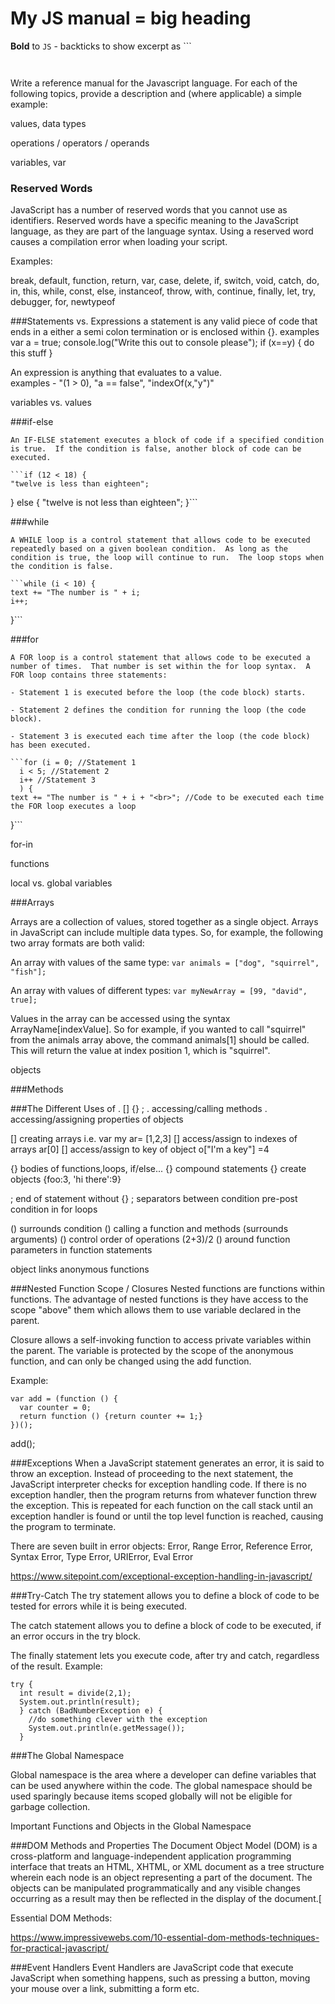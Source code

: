 # My JS manual = big heading
**Bold** to `JS` - backticks to show excerpt as ```

```

```
```

```
Write a reference manual for the Javascript language. For each of the following topics, provide a description and (where applicable) a simple example:

values, data types

operations / operators / operands

variables, var

### Reserved Words
  JavaScript has a number of reserved words that you cannot use as identifiers. Reserved words have a specific meaning to the JavaScript language, as they are part of the language syntax. Using a reserved word causes a compilation error when loading your script.

  Examples:

  break, default, function, return, var, case, delete, if, switch, void, catch, do, in, this, while, const, else, instanceof, throw, with, continue, finally, let, try, debugger, for, newtypeof

###Statements vs. Expressions
   a statement is any valid piece of code that ends in a either a semi colon termination or is enclosed within {}.
      examples var a = true;
               console.log("Write this out to console please");
               if (x==y) {
                 do this stuff
               }

   An expression is anything that evaluates to a value.  
    examples - "(1 > 0), "a == false", "indexOf(x,"y")"

variables vs. values

###if-else

    An IF-ELSE statement executes a block of code if a specified condition is true.  If the condition is false, another block of code can be executed.

    ```if (12 < 18) {
    "twelve is less than eighteen";
} else {
    "twelve is not less than eighteen";
}```

###while

    A WHILE loop is a control statement that allows code to be executed repeatedly based on a given boolean condition.  As long as the condition is true, the loop will continue to run.  The loop stops when the condition is false.

    ```while (i < 10) {
    text += "The number is " + i;
    i++;
}```

###for

    A FOR loop is a control statement that allows code to be executed a number of times.  That number is set within the for loop syntax.  A FOR loop contains three statements:

    - Statement 1 is executed before the loop (the code block) starts.

    - Statement 2 defines the condition for running the loop (the code block).

    - Statement 3 is executed each time after the loop (the code block) has been executed.

    ```for (i = 0; //Statement 1
      i < 5; //Statement 2
      i++ //Statement 3
      ) {
    text += "The number is " + i + "<br>"; //Code to be executed each time the FOR loop executes a loop
}```

for-in

functions

local vs. global variables

###Arrays

  Arrays are a collection of values, stored together as a single object.  Arrays in JavaScript can include multiple data types.  So, for example, the following two array formats are both valid:

  An array with values of the same type:
  ```var animals = ["dog", "squirrel", "fish"];```

  An array with values of different types:
  ```var myNewArray = [99, "david", true];```

  Values in the array can be accessed using the syntax ArrayName[indexValue].  So for example, if you wanted to call "squirrel" from the animals array above, the command animals[1] should be called.  This will return the value at index position 1, which is "squirrel".

objects

###Methods

###The Different Uses of . [] {} ;
  . accessing/calling methods
  . accessing/assigning properties of objects

  [] creating arrays i.e.  var my ar= [1,2,3]
  [] access/assign to indexes of arrays ar[0]
  [] access/assign to key of object o["I'm a key"] =4

  {} bodies of functions,loops, if/else...
  {} compound statements
  {} create objects {foo:3, 'hi there':9}

  ; end of statement without {}
  ; separators between condition pre-post condition in for loops

  () surrounds condition
  () calling a function and methods (surrounds arguments)
  () control order of operations (2+3)/2
  () around function parameters in function statements

object links
anonymous functions

###Nested Function Scope / Closures
  Nested functions are functions within functions.  The advantage of nested functions is they have access to the scope "above" them which allows them to use variable declared in the parent.

  Closure allows a self-invoking function to access private variables within the parent.  The variable is protected by the scope of the anonymous function, and can only be changed using the add function.

  Example:

    var add = (function () {
      var counter = 0;
      return function () {return counter += 1;}
    })();

add();

###Exceptions
  When a JavaScript statement generates an error, it is said to throw an exception.  Instead of proceeding to the next statement, the JavaScript interpreter checks for exception handling code.  If there is no exception handler, then the program returns from whatever function threw the exception.  This is repeated for each function on the call stack until an exception handler is found or until the top level function is reached, causing the program to terminate.

  There are seven built in error objects: Error, Range Error, Reference Error, Syntax Error, Type Error, URIError, Eval Error

  <https://www.sitepoint.com/exceptional-exception-handling-in-javascript/>

###Try-Catch
  The try statement allows you to define a block of code to be tested for errors while it is being executed.

  The catch statement allows you to define a block of code to be executed, if an error occurs in the try block.

  The finally statement lets you execute code, after try and catch, regardless of the result.
  Example:
    
    try {
      int result = divide(2,1);
      System.out.println(result);
      } catch (BadNumberException e) {
        //do something clever with the exception
        System.out.println(e.getMessage());
      }

###The Global Namespace

  Global namespace is the area where a developer can define variables that can be used anywhere within the code.  The global namespace should be used sparingly because items scoped globally will not be eligible for garbage collection.

Important Functions and Objects in the Global Namespace

###DOM Methods and Properties
  The Document Object Model (DOM) is a cross-platform and language-independent application programming interface that treats an HTML, XHTML, or XML document as a tree structure wherein each node is an object representing a part of the document. The objects can be manipulated programmatically and any visible changes occurring as a result may then be reflected in the display of the document.[

  Essential DOM Methods:

  <https://www.impressivewebs.com/10-essential-dom-methods-techniques-for-practical-javascript/>

###Event Handlers
  Event Handlers are JavaScript code that execute JavaScript when something happens, such as pressing a button, moving your mouse over a link, submitting a form etc.
